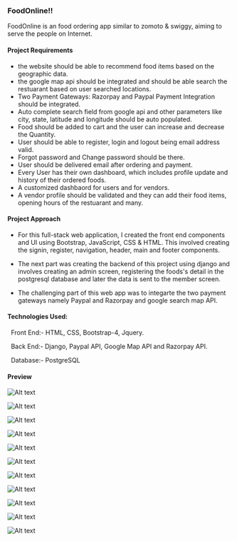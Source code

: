 ### FoodOnline!!

FoodOnline is an food ordering app similar to zomoto & swiggy, aiming to serve the people on Internet.

#### Project Requirements
- the website should be able to recommend food items based on the geographic data.
- the google map api should be integrated and should be able search the restuarant based on user searched locations.
- Two Payment Gateways: Razorpay and Paypal Payment Integration should be integrated.
- Auto complete search field from google api and other parameters like city, state, latitude and longitude should be auto populated.
- Food should be added to cart and the user can increase and decrease the Quantity.
- User should be able to register, login and logout being email address valid.
- Forgot password and Change password should be there.
- User should be delivered email after ordering and payment.
- Every User has their own dashboard, which includes profile update and history of their ordered foods.
- A customized dashbaord for users and for vendors.
- A vendor profile should be validated and they can add their food items, opening hours of the restuarant and many.

#### Project Approach

- For this full-stack web application, I created the front end components and UI using Bootstrap, JavaScript, CSS & HTML. This involved creating the signin, register, navigation, header, main and footer components. 

- The next part was creating the backend of this project using django and involves creating an admin screen, registering the foods's detail in the postgresql database and later the data is sent to the member screen.
- The challenging part of this web app was to integarte the two payment gateways namely Paypal and Razorpay and google search map API.


#### Technologies Used:

  Front End:- HTML, CSS, Bootstrap-4, Jquery.
  
  Back End:- Django, Paypal API, Google Map API and Razorpay API.
  
  Database:- PostgreSQL
  

#### Preview

![Alt text](/Djnago_vendor_previews/1.png "Optional title")

![Alt text](/Djnago_vendor_previews/2.png "Optional title")

![Alt text](/Djnago_vendor_previews/3.png "Optional title")

![Alt text](/Djnago_vendor_previews/4.png "Optional title")

![Alt text](/Djnago_vendor_previews/5.png "Optional title")

![Alt text](/Djnago_vendor_previews/6.png "Optional title")

![Alt text](/Djnago_vendor_previews/7.png "Optional title")

![Alt text](/Djnago_vendor_previews/8.png "Optional title")

![Alt text](/Djnago_vendor_previews/9.png "Optional title")

![Alt text](/Djnago_vendor_previews/10.png "Optional title")

![Alt text](/Djnago_vendor_previews/11.png "Optional title")
